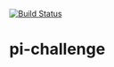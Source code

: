 [![Build Status](http://20.83.212.181:8080/buildStatus/icon?job=pi-challenge)](http://20.83.212.181:8080/job/pi-challenge/)
# pi-challenge
